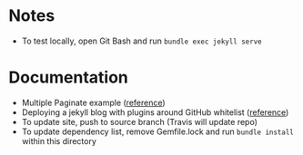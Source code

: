 # Notes
+ To test locally, open Git Bash and run `bundle exec jekyll serve`

# Documentation
+ Multiple Paginate example ([reference](https://github.com/scandio/jekyll-paginate-multiple-example
))
+ Deploying a jekyll blog with plugins around GitHub whitelist ([reference](http://joshfrankel.me/blog/deploying-a-jekyll-blog-to-github-pages-with-custom-plugins-and-travisci/))
+ To update site, push to source branch (Travis will update repo)
+ To update dependency list, remove Gemfile.lock and run `bundle install` within this directory
